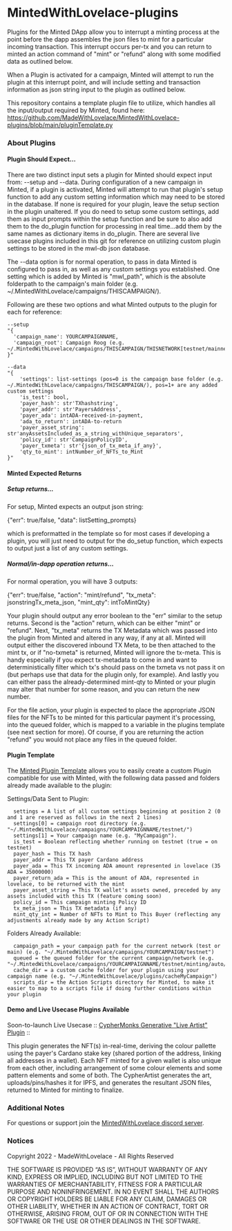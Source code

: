 # MintedWithLovelace-plugins

Plugins for the Minted DApp allow you to interrupt a minting process at the point before the dapp assembles the json files to mint for a particular incoming transaction. This interrupt occurs per-tx and you can return to minted an action command of "mint" or "refund" along with some modified data as outlined below.

When a Plugin is activated for a campaign, Minted will attempt to run the plugin at this interrupt point, and will include setting and transaction information as json string input to the plugin as outlined below.

This repository contains a template plugin file to utilize, which handles all the input/output required by Minted, found here: https://github.com/MadeWithLovelace/MintedWithLovelace-plugins/blob/main/pluginTemplate.py

### About Plugins
#### Plugin Should Expect...

There are two distinct input sets a plugin for Minted should expect input from: --setup and --data. During configuration of a new campaign in Minted, if a plugin is activated, Minted will attempt to run that plugin's setup function to add any custom setting information which may need to be stored in the database. If none is required for your plugin, leave the setup section in the plugin unaltered. If you do need to setup some custom settings, add them as input prompts within the setup function and be sure to also add them to the do_plugin function for processing in real time...add them by the same names as dictionary items in do_plugin. There are several live usecase plugins included in this git for reference on utilizing custom plugin settings to be stored in the mwl-db json database.

The --data option is for normal operation, to pass in data Minted is configured to pass in, as well as any custom settings you established. One setting which is added by Minted is "mwl_path", which is the absolute folderpath to the campaign's main folder (e.g. ~/.MintedWithLovelace/campaigns/THISCAMPAIGN/). 

Following are these two options and what Minted outputs to the plugin for each for reference:
```
--setup 
"{
  'campaign_name': YOURCAMPAIGNNAME,
  'campaign_root': Campaign Roog (e.g. ~/.MintedWithLovelace/campaigns/THISCAMPAIGN/THISNETWORK[testnet/mainnet])
}"
```
```
--data 
"{
    'settings': list-settings (pos=0 is the campaign base folder (e.g. ~/.MintedWithLovelace/campaigns/THISCAMPAIGN/), pos=1+ are any added custom settings
    'is_test': bool,
    'payer_hash': str'TXhashstring',
    'payer_addr': str'PayersAddress',
    'payer_ada': intADA-received-in-payment,
    'ada_to_return': intADA-to-return
    'payer_asset_string': str'anyAssetsIncluded_as_a_string_withUnique_separators',
    'policy_id': str'CampaignPolicyID',
    'payer_txmeta': str'{json_of_tx_meta_if_any}',
    'qty_to_mint': intNumber_of_NFTs_to_Mint
}"
```

#### Minted Expected Returns

##### Setup returns...

For setup, Minted expects an output json string:

  {"err": true/false, "data": listSetting_prompts}

which is preformatted in the template so for most cases if developing a plugin, you will just need to output for the do_setup function, which expects to output just a list of any custom settings.

##### Normal/in-dapp operation returns...

For normal operation, you will have 3 outputs:

  {"err": true/false, "action": "mint/refund", "tx_meta": jsonstringTx_meta_json, "mint_qty": intToMintQty}

Your plugin should output any error boolean to the "err" similar to the setup returns. Second is the "action" return, which can be either "mint" or "refund". Next, "tx_meta" returns the TX Metadata which was passed into the plugin from Minted and altered in any way, if any at all. Minted will output either the discovered inbound TX Meta, to be then attached to the mint tx, or if "no-txmeta" is returned, Minted will ignore the tx-meta. This is handy especially if you expect tx-metadata to come in and want to deterministically filter which tx's should pass on the txmeta vs not pass it on (but perhaps use that data for the plugin only, for example). And lastly you can either pass the already-determined mint-qty to Minted or your plugin may alter that number for some reason, and you can return the new number. 

For the file action, your plugin is expected to place the appropriate JSON files for the NFTs to be minted for this particular payment it's processing, into the queued folder, which is mapped to a variable in the plugins template (see next section for more).  Of course, if you are returning the action "refund" you would not place any files in the queued folder.

#### Plugin Template
The [Minted Plugin Template](https://github.com/MadeWithLovelace/MintedWithLovelace-plugins/blob/main/pluginTemplate.py) allows you to easily create a custom Plugin compatible for use with Minted, with the following data passed and folders already made available to the plugin: 

Settings/Data Sent to Plugin:
```
  settings = A list of all custom settings beginning at position 2 (0 and 1 are reserved as follows in the next 2 lines)
  settings[0] = campaign root directory (e.g. "~/.MintedWithLovelace/campaigns/YOURCAMPAIGNNAME/testnet/")
  settings[1] = Your campaign name (e.g. "MyCampaign").
  is_test = Boolean reflecting whether running on testnet (true = on testnet)
  payer_hash = This TX hash
  payer_addr = This TX payer Cardano address
  payer_ada = This TX incoming ADA amount represented in lovelace (35 ADA = 35000000)
  payer_return_ada = This is the amount of ADA, represented in lovelace, to be returned with the mint
  payer_asset_string = This TX wallet's assets owned, preceded by any assets included with this TX (feature coming soon)
  policy_id = This campaign minting Policy ID
  tx_meta_json = This TX metadata (if any)
  mint_qty_int = Number of NFTs to Mint to This Buyer (reflecting any adjustments already made by any Action Script)
```
Folders Already Available:
```
  campaign_path = your campaign path for the current network (test or main) (e.g. "~/.MintedWithLovelace/campaigns/YOURCAMPAIGN/testnet")
  queued = the queued folder for the current campaign/network (e.g. "~/.MintedWithLovelace/campaigns/YOURCAMPAIGNNAME/testnet/minting/auto/queued/")
  cache_dir = a custom cache folder for your plugin using your campaign name (e.g. "~/.MintedWithLovelace/plugins/cacheMyCampaign")
  scripts_dir = the Action Scripts directory for Minted, to make it easier to map to a scripts file if doing further conditions within your plugin
```

#### Demo and Live Usecase Plugins Available

Soon-to-launch Live Usecase :: [CypherMonks Generative "Live Artist" Plugin](https://github.com/MadeWithLovelace/MintedWithLovelace-plugins/blob/main/live-usecases/artistCypherMonks.py) ::

This plugin generates the NFT(s) in-real-time, deriving the colour pallette using the payer's Cardano stake key (shared portion of the address, linking all addresses in a wallet). Each NFT minted for a given wallet is also unique from each other, including arrangement of some colour elements and some pattern elements and some of both. The CypherArtist generates the art, uploads/pins/hashes it for IPFS, and generates the resultant JSON files, returned to Minted for minting to finalize.

### Additional Notes

For questions or support join the [MintedWithLovelace discord server](https://mintedwithlovelace.com).


### Notices

Copyright 2022 - MadeWithLovelace - All Rights Reserved

THE SOFTWARE IS PROVIDED “AS IS”, WITHOUT WARRANTY OF ANY KIND, EXPRESS OR IMPLIED, INCLUDING BUT NOT LIMITED TO THE WARRANTIES OF MERCHANTABILITY, FITNESS FOR A PARTICULAR PURPOSE AND NONINFRINGEMENT. IN NO EVENT SHALL THE AUTHORS OR COPYRIGHT HOLDERS BE LIABLE FOR ANY CLAIM, DAMAGES OR OTHER LIABILITY, WHETHER IN AN ACTION OF CONTRACT, TORT OR OTHERWISE, ARISING FROM, OUT OF OR IN CONNECTION WITH THE SOFTWARE OR THE USE OR OTHER DEALINGS IN THE SOFTWARE.
